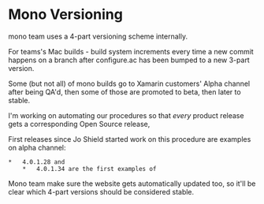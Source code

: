 # Mono Versioning


mono team uses a 4-part versioning scheme internally.

For teams's Mac builds - build system increments every time a new commit happens 
on a branch after configure.ac has been bumped to a new 3-part version. 

Some (but not all) of mono builds go to Xamarin customers' Alpha channel after being 
QA'd, then some of those are promoted to beta, then later to stable.

I'm working on automating our procedures so that *every* product release gets a 
corresponding Open Source release, 

First releases since Jo Shield started work on this procedure are examples on alpha 
channel:

	*	4.0.1.28 and 
    	*	4.0.1.34 are the first examples of 

Mono team make sure the website gets automatically updated too, so it'll be 
clear which 4-part versions should be considered stable.

